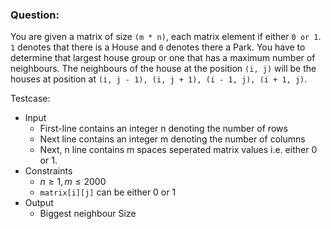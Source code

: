 ### Question:
You are given a matrix of size `(m * n)`, each matrix element if either `0 or 1`. `1` denotes that there is a House and `0` denotes there a Park. You have to determine that largest house group or one that has a maximum number of neighbours. The neighbours of the house at the position `(i, j)` will be the houses at position at `(i, j - 1), (i, j + 1), (i - 1, j), (i + 1, j)`.

Testcase:
* Input<br>
    + First-line contains an integer n denoting the number of rows
    + Next line contains an integer m denoting the number of columns
    + Next, n line contains m spaces seperated matrix values i.e. either 0 or 1.
* Constraints<br>
    + $n\ge 1, m \le 2000$
    + `matrix[i][j]` can be either 0 or 1
* Output<br>
    + Biggest neighbour Size

